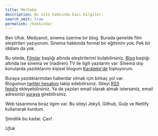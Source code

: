 ```yaml
---
title: Merhaba
description: Bu site hakkında bazı bilgiler.
search_omit: true
permalink: /hakkinda/
---
```


Ben Ufuk. Medyanot, sinema üzerine bir blog. Burada genelde film eleştirileri yazıyorum. Sinema hakkında formel bir eğitimim yok. Pek bir iddiam da yok.

Bu sitede, [Filmler](/filmler/) başlığı altında eleştirilerimi bulabilirsiniz. [Blog](/blog/) başlığı altında ise sinema ve (nadiren) TV ile ilgili yazılarım var. Sinema dışı konularda yazdıklarımı kişisel blogum [Karateke'de](https://karateke.github.io/) topluyorum.

Buraya yazdıklarımdan haberdar olmak için birkaç yol var. Blogumun [twitter hesabını](https://twitter.com/Sinemap4) takip edebilirsiniz. Siteyi [RSS feed’e](/feed.xml/) ekleyebilirsiniz. Ya da yazıları email olarak almak isterseniz, email adresinizi [şuraya](/#subscription) girebilirsiniz.

Web tasarımına biraz ilgim var. Bu siteyi Jekyll, Github, Gulp ve Netlify kullanarak kurdum.

Şimdilik bu kadar. Çav!

_Ufuk_
